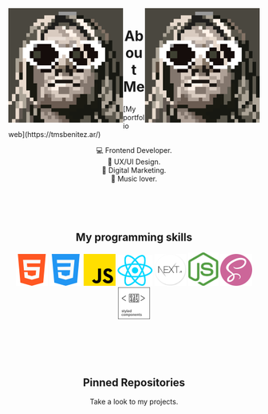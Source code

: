 <div>
  <img align='right' src='./sprites/kurt.gif' width='230'>
  <img align='left' src='./sprites/kurt.gif' width='230'>
</div>
<h1 align='center'>About Me</h1>
[My portfolio web](https://tmsbenitez.ar/)
<p align='center'>
💻 Frontend Developer. <br>
🎨 UX/UI Design.  <br>
📢 Digital Marketing. <br>
🎸 Music lover.
<br>

<br>
<br>
<br>
<br>
</p>
<h2 align='center'>My programming skills</h2>

<p align='center'>
  <img src='./skills/html-5.png'  title='HTML5' >
  <img src='./skills/css-3.png'  title='CSS3' >
  <img src='./skills/js.png' title='JavaScript'  >
  <img src='./skills/react.svg' title='React.js'  width='70'>
  <img src='./skills/next-js.png'  title='Next.js' width='64'>
  <img src='./skills/nodejs.svg' title='Node.js'  width='60'>
  <img src='./skills/sass.png' title='SASS' >
  <img src='./skills/styledcomponents.svg' width='64' title='Styled Components' >
</p>

<br>
<br>
<br>
<br>
<h2 align="center">Pinned Repositories</h2>
<p align="center">Take a look to my projects.</p>
